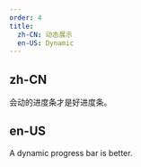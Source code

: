 ```yaml
---
order: 4
title:
  zh-CN: 动态展示
  en-US: Dynamic
---
```


## zh-CN

会动的进度条才是好进度条。

## en-US

A dynamic progress bar is better.

